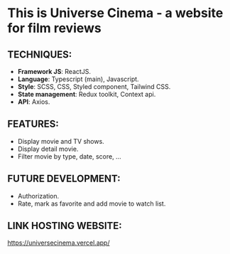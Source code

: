 # This is Universe Cinema - a website for film reviews

## TECHNIQUES:

- **Framework JS**: ReactJS.
- **Language**: Typescript (main), Javascript.
- **Style**: SCSS, CSS, Styled component, Tailwind CSS.
- **State management**: Redux toolkit, Context api.
- **API**: Axios.

## FEATURES:

- Display movie and TV shows.
- Display detail movie.
- Filter movie by type, date, score, ...

## FUTURE DEVELOPMENT:

- Authorization.
- Rate, mark as favorite and add movie to watch list.

## LINK HOSTING WEBSITE:

https://universecinema.vercel.app/
